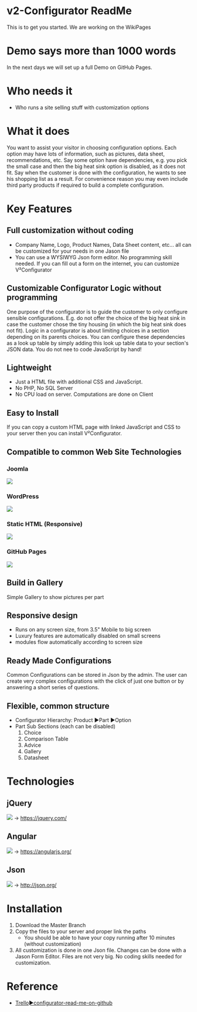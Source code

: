 # v2-Configurator ReadMe
This is to get you started. We are working on the WikiPages

# Demo says more than 1000 words
In the next days we will set up a full Demo on GitHub Pages.

# Who needs it
- Who runs a site selling stuff with customization options

# What it does
You want to assist your visitor in choosing configuration options. Each option may have lots of information, such as pictures, data sheet, recommendations, etc. Say some option have dependencies, e.g. you pick the small case and then the big heat sink option is disabled, as it does not fit. Say when the customer is done with the configuration, he wants to see his shopping list as a result. For convenience reason you may even include third party products if required to build a complete configuration.



# Key Features

## Full customization without coding
- Company Name, Logo, Product Names, Data Sheet content, etc... all can be customized for your needs in one Jason file
- You can use a WYSIWYG Json form editor. No programming skill needed. If you can fill out a form on the internet, you can customize V²Configurator

## Customizable Configurator Logic without programming
One purpose of the configurator is to guide the customer to only configure sensible configurations. E.g. do not offer the choice of the big heat sink in case the customer chose the tiny housing (in which the big heat sink does not fit). Logic in a configurator is about limiting choices in a section depending on its parents choices. You can configure these dependencies as a look up table by simply adding this look up table data to your section's JSON data. You do not nee to code JavaScript by hand!

## Lightweight
- Just a HTML file with additional CSS and JavaScript. 
- No PHP, No SQL Server
- No CPU load on server. Computations are done on Client

## Easy to Install
If you can copy a custom HTML page with linked JavaScript and CSS to your server then you can install V²Configurator.

## Compatible to common Web Site Technologies
### Joomla
![](http://www.mindk.com/images/icon-joomla.png)

### WordPress
![](https://jquery.org/resources/home/wordpress-logo.png)

### Static HTML (Responsive)
![](http://www.digitalst.co.il/files/upload/html5%2Bcss3%2Bjavascript%2Bresponsive%2Bicon-logo.png)

### GitHub Pages
![](http://doc.rultor.com/images/github-logo.png)

## Build in Gallery
Simple Gallery to show pictures per part

## Responsive design
- Runs on any screen size, from 3.5" Mobile to big screen
- Luxury features are automatically disabled on small screens
- modules flow automatically according to screen size

## Ready Made Configurations
Common Configurations can be stored in Json by the admin. The user can create very complex configurations with the click of just one button or by answering a short series of questions. 

## Flexible, common structure
- Configurator Hierarchy: Product ►Part ►Option
- Part Sub Sections (each can be disabled)
   1) Choice
   2) Comparison Table
   3) Advice
   4) Gallery
   5) Datasheet


# Technologies

## jQuery
![](https://developer.blackberry.com/html5/files/documentation/v2_2/images/jquery_logo.png)
→ https://jquery.com/

## Angular
![](https://angularjs.org/img/AngularJS-large.png)
→ https://angularjs.org/

## Json
![](http://antonioortegajr.com/wp-content/uploads/logo_json.png)
→ http://json.org/


# Installation
1. Download the Master Branch
2. Copy the files to your server and proper link the paths
   - You should be able to have your copy running after 10 minutes (without customization)
4. All customization is done in one Json file. Changes can be done with a Jason Form Editor. Files are not very big.  No coding skills needed for customization.

# Reference
- [Trello►configurator-read-me-on-github](https://trello.com/c/5FJp4i9Y/66-configurator-read-me-on-github)


